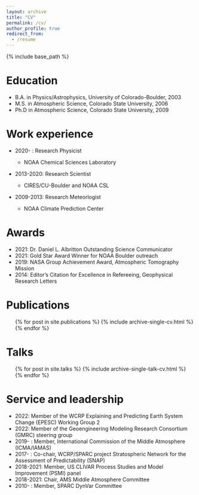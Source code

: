 ```yaml
---
layout: archive
title: "CV"
permalink: /cv/
author_profile: true
redirect_from:
  - /resume
---
```


{% include base_path %}

Education
======
* B.A. in Physics/Astrophysics, University of Colorado-Boulder, 2003
* M.S. in Atmospheric Science, Colorado State University, 2006
* Ph.D in Atmospheric Science, Colorado State University, 2009

Work experience
======
* 2020- : Research Physicist
  * NOAA Chemical Sciences Laboratory

* 2013-2020: Research Scientist
  * CIRES/CU-Boulder and NOAA CSL
  
* 2009-2013: Research Meteorlogist
  * NOAA Climate Prediction Center

Awards
======
* 2021: Dr. Daniel L. Albritton Outstanding Science Communicator
* 2021: Gold Star Award Winner for NOAA Boulder outreach
* 2019: NASA Group Achievement Award, Atmospheric Tomography Mission
* 2014: Editor’s Citation for Excellence in Refereeing, Geophysical Research Letters


Publications
======
  <ul>{% for post in site.publications %}
    {% include archive-single-cv.html %}
  {% endfor %}</ul>
  
Talks
======
  <ul>{% for post in site.talks %}
    {% include archive-single-talk-cv.html %}
  {% endfor %}</ul>
   
Service and leadership
======
* 2022: Member of the WCRP Explaining and Predicting Earth System Change (EPESC) Working Group 2
* 2022: Member of the Geoengineering Modeling Research Consortium (GMRC) steering group
* 2019- : Member, International Commission of the Middle Atmosphere (ICMA/IAMAS)
* 2017- : Co-chair, WCRP/SPARC project Stratospheric Network for the Assessment of Predictability (SNAP)
* 2018-2021: Member, US CLIVAR Process Studies and Model Improvement (PSMI) panel
* 2018-2021: Chair, AMS Middle Atmosphere Committee
* 2010- : Member, SPARC DynVar Committee 





